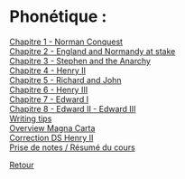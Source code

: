 # Phonétique : <br />

[Chapitre 1 - Norman Conquest](https://mega.nz/file/55NWmb6S#a3WLHB7zmpoPZKM7W7a-5QtiYaHRjuySpUiqfMYMk08) <br />
[Chapitre 2 - England and Normandy at stake](https://mega.nz/file/RtswUTCA#7m9Rm30DGLUVW0CmSTkGvS0hVU7xIgH7S4w5kFYoQpo) <br />
[Chapitre 3 - Stephen and the Anarchy](https://mega.nz/file/o8l2ELSY#kmtC8tlESjYYCGjdcN2jWknDemrRewWAql0EerRz8W8) <br />
[Chapitre 4 - Henry II](https://mega.nz/file/Bp9mAara#AOMyjRerKEOoUQAwDAV2XoEocoQ47LuBLgu0C24_blg) <br />
[Chapitre 5 - Richard and John](https://mega.nz/file/YkFDEAgI#sgjNjMU2fJHLIauIjcTtc5DOVTJSyUQ58WIhzBSce3Q) <br />
[Chapitre 6 - Henry III](https://mega.nz/file/Y8tASSAT#qBBxzec-xtnAjQIhrWHyntz5-ySsCV3d2E0AZlFKIpE) <br />
[Chapitre 7 - Edward I](https://mega.nz/file/8kUk0IYJ#xDszowMRlvesMyMRdm9t1kkzRFE50_JsMKVtRrHAXiA) <br />
[Chapitre 8 - Edward II - Edward III](https://mega.nz/file/t4dBAboI#xsV9i95VZGEIILfCCtAAap0kheyOGQFhMQ2Cg2tTN1s) <br />
[Writing tips](https://mega.nz/file/to0HCRDR#ZZrP7saRD7ZvW69sB8Ys4EU3tymcMsyNyRinmET1MLw) <br />
[Overview Magna Carta](https://mega.nz/file/hwcnVDLI#FftC1uETB0RW-lY4srzGW1uzb2sNB5sbuPnaGXRFq5c) <br />
[Correction DS Henry II](https://mega.nz/file/s00V0J6L#1rMx1E6eOPA9f0e9h-j6ATuVAxfsl_-JXdOUAtya8rU) <br />
[Prise de notes / Résumé du cours](https://mega.nz/file/wpU0HaZb#C4l_pbdnRcOUNgtV6qH8llgsfW9QJi3lE3O_XcPuQIM) <br />

[Retour](https://vaihess.github.io/anglaisices/)
